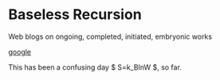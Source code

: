 # Baseless Recursion
Web blogs on ongoing, completed, initiated, embryonic works


[google](www.google.com)

This has been a confusing day $ S=k_BlnW $, so far.
